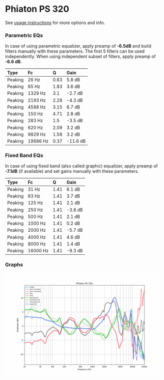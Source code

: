 # Phiaton PS 320
See [usage instructions](https://github.com/jaakkopasanen/AutoEq#usage) for more options and info.

### Parametric EQs
In case of using parametric equalizer, apply preamp of **-6.5dB** and build filters manually
with these parameters. The first 5 filters can be used independently.
When using independent subset of filters, apply preamp of **-6.6 dB**.

| Type    | Fc       |    Q | Gain     |
|:--------|:---------|:-----|:---------|
| Peaking | 26 Hz    | 0.63 | 5.8 dB   |
| Peaking | 65 Hz    | 1.83 | 3.6 dB   |
| Peaking | 1329 Hz  | 3.1  | -2.7 dB  |
| Peaking | 2193 Hz  | 2.28 | -4.3 dB  |
| Peaking | 4588 Hz  | 3.15 | 6.7 dB   |
| Peaking | 150 Hz   | 4.71 | 2.8 dB   |
| Peaking | 283 Hz   | 1.5  | -3.5 dB  |
| Peaking | 620 Hz   | 2.09 | 3.2 dB   |
| Peaking | 9829 Hz  | 1.58 | 3.2 dB   |
| Peaking | 19686 Hz | 0.37 | -11.6 dB |

### Fixed Band EQs
In case of using fixed band (also called graphic) equalizer, apply preamp of **-7.1dB**
(if available) and set gains manually with these parameters.

| Type    | Fc       |    Q | Gain    |
|:--------|:---------|:-----|:--------|
| Peaking | 31 Hz    | 1.41 | 6.1 dB  |
| Peaking | 63 Hz    | 1.41 | 3.7 dB  |
| Peaking | 125 Hz   | 1.41 | 2.1 dB  |
| Peaking | 250 Hz   | 1.41 | -3.8 dB |
| Peaking | 500 Hz   | 1.41 | 2.1 dB  |
| Peaking | 1000 Hz  | 1.41 | 0.2 dB  |
| Peaking | 2000 Hz  | 1.41 | -5.7 dB |
| Peaking | 4000 Hz  | 1.41 | 4.6 dB  |
| Peaking | 8000 Hz  | 1.41 | 1.4 dB  |
| Peaking | 16000 Hz | 1.41 | -9.3 dB |

### Graphs
![](./Phiaton%20PS%20320.png)